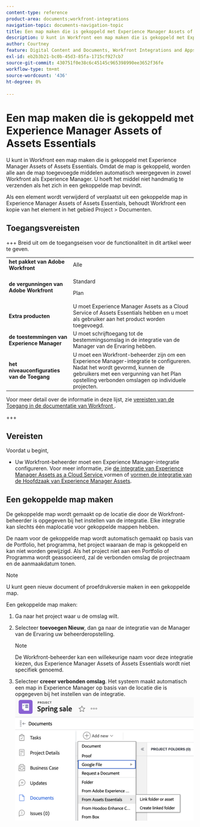 ```yaml
---
content-type: reference
product-area: documents;workfront-integrations
navigation-topic: documents-navigation-topic
title: Een map maken die is gekoppeld met Experience Manager Assets of Assets Essentials
description: U kunt in Workfront een map maken die is gekoppeld met Experience Manager Assets of Assets Essentials.
author: Courtney
feature: Digital Content and Documents, Workfront Integrations and Apps
exl-id: eb2b3b21-bc0b-45d3-85fa-1715cf927cb7
source-git-commit: 430751f0e38c6c45145c965398990ee3652f36fe
workflow-type: tm+mt
source-wordcount: '436'
ht-degree: 0%

---
```


# Een map maken die is gekoppeld met Experience Manager Assets of Assets Essentials

U kunt in Workfront een map maken die is gekoppeld met Experience Manager Assets of Assets Essentials. Omdat de map is gekoppeld, worden alle aan de map toegevoegde middelen automatisch weergegeven in zowel Workfront als Experience Manager. U hoeft het middel niet handmatig te verzenden als het zich in een gekoppelde map bevindt.

Als een element wordt verwijderd of verplaatst uit een gekoppelde map in Experience Manager Assets of Assets Essentials, behoudt Workfront een kopie van het element in het gebied Project > Documenten.

## Toegangsvereisten

+++ Breid uit om de toegangseisen voor de functionaliteit in dit artikel weer te geven.

<table>
  <tr>
   <td><strong> het pakket van Adobe Workfront </strong>
   </td>
   <td>Alle
   </td>
  </tr>
  <tr>
   <td><strong> de vergunningen van Adobe Workfront </strong>
   </td>
   <td>
   <p>Standard</p>
   <p>Plan</p>
   </td>
  </tr>
  <tr>
   <td><strong> Extra producten </strong>
   </td>
   <td>U moet Experience Manager Assets as a Cloud Service of Assets Essentials hebben en u moet als gebruiker aan het product worden toegevoegd.
   </td>
  </tr>
  <tr>
   <td><strong> de toestemmingen van Experience Manager </strong>
   </td>
   <td>U moet schrijftoegang tot de bestemmingsomslag in de integratie van de Manager van de Ervaring hebben.
   </td>
  </tr>
  <tr>
   <td><strong> het niveauconfiguraties van de Toegang </strong>
   </td>
   <td>U moet een Workfront-beheerder zijn om een Experience Manager-integratie te configureren. Nadat het wordt gevormd, kunnen de gebruikers met een vergunning van het Plan opstelling verbonden omslagen op individuele projecten.
   </td>
  </tr>
</table>

Voor meer detail over de informatie in deze lijst, zie [&#x200B; vereisten van de Toegang in de documentatie van Workfront &#x200B;](/help/quicksilver/administration-and-setup/add-users/access-levels-and-object-permissions/access-level-requirements-in-documentation.md).

+++

## Vereisten

Voordat u begint,

* Uw Workfront-beheerder moet een Experience Manager-integratie configureren. Voor meer informatie, zie [&#x200B; de integratie van Experience Manager Assets as a Cloud Service &#x200B;](/help/quicksilver/administration-and-setup/configure-integrations/configure-aacs-integration.md) vormen of [&#x200B; vormen de integratie van de Hoofdzaak van Experience Manager Assets &#x200B;](/help/quicksilver/documents/adobe-workfront-for-experience-manager-assets-essentials/setup-asset-essentials.md).


## Een gekoppelde map maken

De gekoppelde map wordt gemaakt op de locatie die door de Workfront-beheerder is opgegeven bij het instellen van de integratie. Elke integratie kan slechts één maplocatie voor gekoppelde mappen hebben.

De naam voor de gekoppelde map wordt automatisch gemaakt op basis van de Portfolio, het programma, het project waaraan de map is gekoppeld en kan niet worden gewijzigd. Als het project niet aan een Portfolio of Programma wordt geassocieerd, zal de verbonden omslag de projectnaam en de aanmaakdatum tonen.

>[!NOTE]
>
>U kunt geen nieuw document of proefdrukversie maken in een gekoppelde map.


Een gekoppelde map maken:

1. Ga naar het project waar u de omslag wilt.
1. Selecteer **toevoegen Nieuw**, dan ga naar de integratie van de Manager van de Ervaring uw beheerderopstelling.

   >[!NOTE]
   >
   >De Workfront-beheerder kan een willekeurige naam voor deze integratie kiezen, dus Experience Manager Assets of Assets Essentials wordt niet specifiek genoemd.

1. Selecteer **creeer verbonden omslag**. Het systeem maakt automatisch een map in Experience Manager op basis van de locatie die is opgegeven bij het instellen van de integratie.
   ![&#x200B; creeer een verbonden omslag &#x200B;](assets/linked-folder.png)
